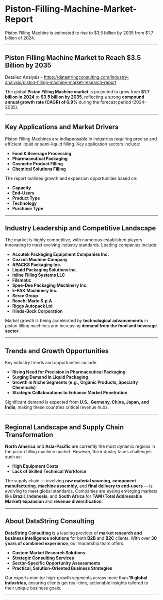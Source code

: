 # Piston-Filling-Machine-Market-Report

Piston Filling Machine is estimated to rise to $3.5 billion by 2035 from $1.7 billion of 2024.

---

## **Piston Filling Machine Market to Reach \$3.5 Billion by 2035**

Detailed Analysis - https://datastringconsulting.com/industry-analysis/piston-filling-machine-market-research-report

The global **Piston Filling Machine market** is projected to grow from **\$1.7 billion in 2024** to **\$3.5 billion by 2035**, reflecting a strong **compound annual growth rate (CAGR) of 6.9%** during the forecast period (2024–2035).

---

## **Key Applications and Market Drivers**

Piston Filling Machines are indispensable in industries requiring precise and efficient liquid or semi-liquid filling. Key application sectors include:

* **Food & Beverage Processing**
* **Pharmaceutical Packaging**
* **Cosmetic Product Filling**
* **Chemical Solutions Filling**

The report outlines growth and expansion opportunities based on:

* **Capacity**
* **End-Users**
* **Product Type**
* **Technology**
* **Purchase Type**

---

## **Industry Leadership and Competitive Landscape**

The market is highly competitive, with numerous established players innovating to meet evolving industry standards. Leading companies include:

* **Accutek Packaging Equipment Companies Inc.**
* **Cozzoli Machine Company**
* **APACKS Packaging Inc.**
* **Liquid Packaging Solutions Inc.**
* **Inline Filling Systems LLC**
* **Filamatic**
* **Spee-Dee Packaging Machinery Inc.**
* **E-PAK Machinery Inc.**
* **Serac Group**
* **Ronchi Mario S.p.A**
* **Riggs Autopack Ltd**
* **Hinds-Bock Corporation**

Market growth is being accelerated by **technological advancements** in piston filling machines and increasing **demand from the food and beverage sector**.

---

## **Trends and Growth Opportunities**

Key industry trends and opportunities include:

* **Rising Need for Precision in Pharmaceutical Packaging**
* **Surging Demand in Liquid Packaging**
* **Growth in Niche Segments (e.g., Organic Products, Specialty Chemicals)**
* **Strategic Collaborations to Enhance Market Penetration**

Significant demand is expected from **U.S., Germany, China, Japan, and India**, making these countries critical revenue hubs.

---

## **Regional Landscape and Supply Chain Transformation**

**North America** and **Asia-Pacific** are currently the most dynamic regions in the piston filling machine market. However, the industry faces challenges such as:

* **High Equipment Costs**
* **Lack of Skilled Technical Workforce**

The supply chain — involving **raw material sourcing**, **component manufacturing**, **machine assembly**, and **final delivery to end-users** — is evolving to meet global standards. Companies are eyeing emerging markets like **Brazil**, **Indonesia**, and **South Africa** for **TAM (Total Addressable Market) expansion** and **revenue diversification**.

---

## **About DataString Consulting**

**DataString Consulting** is a leading provider of **market research and business intelligence solutions** for both **B2B** and **B2C** clients. With over **30 years of combined experience**, our leadership team offers:

* **Custom Market Research Solutions**
* **Strategic Consulting Services**
* **Sector-Specific Opportunity Assessments**
* **Practical, Solution-Oriented Business Strategies**

Our experts monitor high-growth segments across more than **15 global industries**, ensuring clients get real-time, actionable insights tailored to their unique business goals.

---
